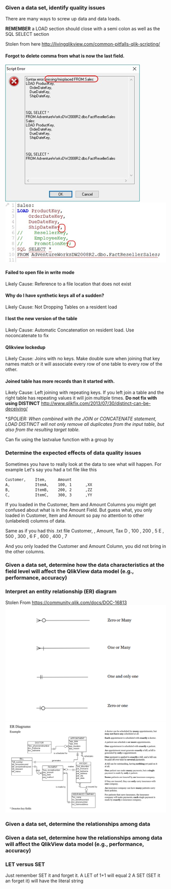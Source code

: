 ### Given a data set, identify quality issues
There are many ways to screw up data and data loads.

__REMEMBER__ a LOAD section should close with a semi colon as well as the SQL SELECT section

Stolen from here http://livingqlikview.com/common-pitfalls-qlik-scripting/

#### Forgot to delete comma from what is now the last field.
![ERROR1](https://github.com/mellerbeck/QlikView-Data-Architect/blob/master/Images/01Error.jpg)
![ERROR2](https://github.com/mellerbeck/QlikView-Data-Architect/blob/master/Images/01ScriptBad.jpg)

#### Failed to open file in write mode
Likely Cause: Reference to a file location that does not exist

#### Why do I have synthetic keys all of a sudden?
Likely Cause: Not Dropping Tables on a resident load

#### I lost the new version of the table
Likely Cause: Automatic Concatenation on resident load. Use noconcatenate to fix

#### Qlikview lockedup
Likely Cause: Joins with no keys. Make double sure when joining that key names match or it will associate every row of one table to every row of the other.

#### Joined table has more records than it started with.
Likely Cause: Left joining with repeating keys. If you left join a table and the right table has repeating values it will join multiple times. __Do not fix with using DISTINCT__   http://www.qlikfix.com/2013/07/30/distinct-can-be-deceiving/

**SPOLIER: When combined with the JOIN or CONCATENATE statement, LOAD DISTINCT will not only remove all duplicates from the input table, but also from the resulting target table.*

Can fix using the lastvalue function with a group by

### Determine the expected effects of data quality issues
Sometimes you have to really look at the data to see what will happen. For example Let's say you had a txt file like this

    Customer,    Item,     Amount
    A,           ItemA,    100, 1      ,XX
    B,           ItemB,    200, 2      ,ZZ 
    C,           ItemC,    300, 3      ,YY

If you loaded in the Customer, Item and Amount Columns you might get confused about what is in the Amount Field. But guess what, you only loaded in Customer, Item and Amount so pay no attention to other (unlabeled) columns of data.

Same as if you had this .txt file
    Customer,     , Amount,    Tax
    D       , 100 , 200   ,    5
    E       , 500 , 300   ,    6
    F       , 600 , 400   ,    7

And you only loaded the Customer and Amount Column, you did not bring in the other columns.


### Given a data set, determine how the data characteristics at the field level will affect the QlikView data model (e.g., performance, accuracy)

### Interpret an entity relationship (ER) diagram
Stolen From https://community.qlik.com/docs/DOC-16813
![ER](https://github.com/mellerbeck/QlikView-Data-Architect/blob/master/Images/ERD1.PNG)
![ER2](https://github.com/mellerbeck/QlikView-Data-Architect/blob/master/Images/ERD2.PNG)

### Given a data set, determine the relationships among data

### Given a data set, determine how the relationships among data will affect the QlikView data model (e.g., performance, accuracy)

### LET versus SET
Just remember SET it and forget it. A LET of 1+1 will equal 2
A SET (SET it an forget it) will have the literal string
